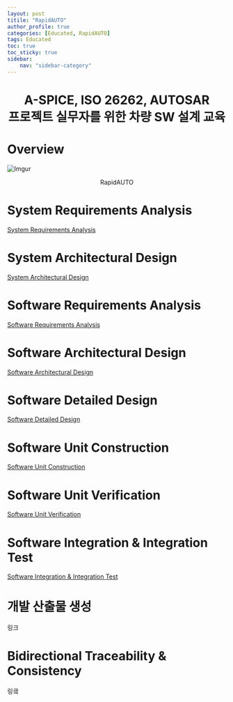 ```yaml
---
layout: post
titile: "RapidAUTO"
author_profile: true
categories: [Educated, RapidAUTO]
tags: Educated
toc: true
toc_sticky: true
sidebar:
    nav: "sidebar-category"
---
```

# <center>A-SPICE, ISO 26262, AUTOSAR<br>프로젝트 실무자를 위한 차량 SW 설계 교육</center>

# Overview
![Imgur](https://lh3.googleusercontent.com/u/0/drive-viewer/AKGpihZZ6_8elFnh2R37GyZoOtDTvmYSWmHt_HPQ7ly66ibs9DwIPCRmgt6x36zo59Lhq0qSoSyuShKpMzqEyG5LpRpR4rw3BJ-4Uiw)
<center>RapidAUTO</center>

# System Requirements Analysis
[System Requirements Analysis]({{site.url}}/educated/autosar/system/System-Requirements-Analysis)
# System Architectural Design
[System Architectural Design]({{site.url}}/educated/autosar/system/System-Architectural-Design)
# Software Requirements Analysis
[Software Requirements Analysis]({{site.url}}/educated/autosar/software/Software-Requirements-Analysis)
# Software Architectural Design
[Software Architectural Design]({{site.url}}/educated/autosar/software/Software-Architectural-Design)
# Software Detailed Design
[Software Detailed Design]({{site.url}}/educated/autosar/software/Software-Detailed-Design)
# Software Unit Construction
[Software Unit Construction]({{site.url}}/educated/autosar/software/Software-Unit-Construction)
# Software Unit Verification
[Software Unit Verification]({{site.url}}/educated/autosar/software/Software-Unit-Verification)
# Software Integration & Integration Test
[Software Integration & Integration Test]({{site.url}}/educated/autosar/software/Software-Integration-&-Integration-Test)
# 개발 산출물 생성
링크
# Bidirectional Traceability & Consistency
링킄
